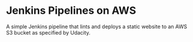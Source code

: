# Jenkins Pipelines on AWS

A simple Jenkins pipeline that lints and deploys a static website to an AWS S3 bucket as specified by Udacity.

